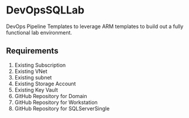 # DevOpsSQLLab
DevOps Pipeline Templates to leverage ARM templates to build out a fully functional lab environment.

## Requirements
1. Existing Subscription
2. Existing VNet
3. Existing subnet
4. Existing Storage Account
5. Existing Key Vault
6. GitHub Repository for Domain
7. GitHub Repository for Workstation
8. GitHub Repository for SQLServerSingle
